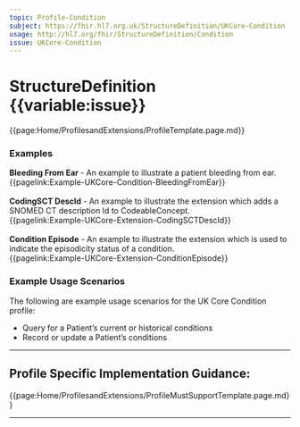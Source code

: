 ```yaml
---
topic: Profile-Condition
subject: https://fhir.hl7.org.uk/StructureDefinition/UKCore-Condition
usage: http://hl7.org/fhir/StructureDefinition/Condition
issue: UKCore-Condition
---
```


# StructureDefinition {{variable:issue}}

<nocheck>
{{page:Home/ProfilesandExtensions/ProfileTemplate.page.md}}

<div id="Examples" class="tabcontent">
  <h3>Examples</h3>
  <b>Bleeding From Ear</b> - An example to illustrate a patient bleeding from ear.<br/>
{{pagelink:Example-UKCore-Condition-BleedingFromEar}}
<br/><br/>
<b>CodingSCT DescId</b> - An example to illustrate the extension which adds a SNOMED CT description Id to CodeableConcept.<br/>
{{pagelink:Example-UKCore-Extension-CodingSCTDescId}}
<br/><br/>
<b>Condition Episode</b> - An example to illustrate the extension which is used to indicate the episodicity status of a condition.<br/>
{{pagelink:Example-UKCore-Extension-ConditionEpisode}}
</div>
</nocheck>

<div id="ProfileGuidance">

### Example Usage Scenarios ###
The following are example usage scenarios for the UK Core Condition profile:

- Query for a Patient’s current or historical conditions
- Record or update a Patient’s conditions

<hr class="thickline">

## Profile Specific Implementation Guidance: ##

{{page:Home/ProfilesandExtensions/ProfileMustSupportTemplate.page.md}}

</div>

---
